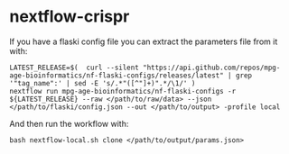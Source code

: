 # nextflow-crispr

If you have a flaski config file you can extract the parameters file from it with:

```
LATEST_RELEASE=$(  curl --silent "https://api.github.com/repos/mpg-age-bioinformatics/nf-flaski-configs/releases/latest" | grep '"tag_name":' | sed -E 's/.*"([^"]+)".*/\1/' )
nextflow run mpg-age-bioinformatics/nf-flaski-configs -r ${LATEST_RELEASE} --raw </path/to/raw/data> --json </path/to/flaski/config.json --out </path/to/output> -profile local
```

And then run the workflow with:
```
bash nextflow-local.sh clone </path/to/output/params.json>
```
